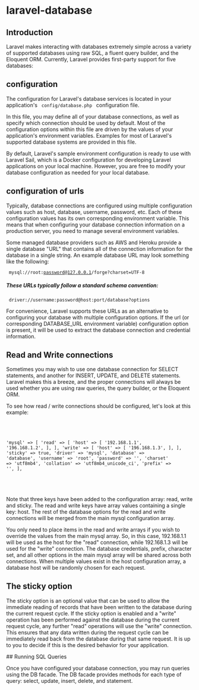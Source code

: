 # laravel-database

## Introduction

<p>

Laravel makes interacting with databases extremely simple across a variety of supported databases using raw SQL,
a fluent query builder, and the Eloquent ORM. Currently, Laravel provides first-party support for five databases:

</p>

## configuration

<p>
The configuration for Laravel's database services is located in your application's <code> config/database.php </code> configuration file.

</p>
<p>
In this file, you may define all of your database connections, as well as specify which connection should be used by default. Most of the configuration options within this file are driven by the values of your application's environment variables. Examples for most of Laravel's supported database systems are provided in this file.

By default, Laravel's sample environment configuration is ready to use with Laravel Sail, which is a Docker configuration for developing Laravel applications on your local machine. However, you are free to modify your database configuration as needed for your local database.
</p>

## configuration of urls

<p>

Typically, database connections are configured using multiple configuration values such as host, database, username, password, etc. Each of these configuration values has its own corresponding environment variable. This means that when configuring your database connection information on a production server, you need to manage several environment variables.

Some managed database providers such as AWS and Heroku provide a single database "URL" that contains all of the connection information for the database in a single string. An example database URL may look something like the following:

</p>

<code> mysql://root:password@127.0.0.1/forge?charset=UTF-8 </code>

<h5>These URLs typically follow a standard schema convention:</h5>

<code> driver://username:password@host:port/database?options </code>

<p>
For convenience, Laravel supports these URLs as an alternative to configuring your database with multiple configuration options. If the url (or corresponding DATABASE_URL environment variable) configuration option is present, it will be used to extract the database connection and credential information.

</p>

## Read and Write connections
<p>
Sometimes you may wish to use one database connection for SELECT statements, and another for INSERT, UPDATE, and DELETE statements. Laravel makes this a breeze, and the proper connections will always be used whether you are using raw queries, the query builder, or the Eloquent ORM.

To see how read / write connections should be configured, let's look at this example:
</p>
<code>
<pre>

'mysql' => [
    'read' => [
        'host' => [
            '192.168.1.1',
            '196.168.1.2',
        ],
    ],
    'write' => [
        'host' => [
            '196.168.1.3',
        ],
    ],
    'sticky' => true,
    'driver' => 'mysql',
    'database' => 'database',
    'username' => 'root',
    'password' => '',
    'charset' => 'utf8mb4',
    'collation' => 'utf8mb4_unicode_ci',
    'prefix' => '',
],


</pre>
</code>

<p>

Note that three keys have been added to the configuration array: read, write and sticky. The read and write keys have array values containing a single key: host. The rest of the database options for the read and write connections will be merged from the main mysql configuration array.


</p>

<p>
You only need to place items in the read and write arrays if you wish to override the values from the main mysql array. So, in this case, 192.168.1.1 will be used as the host for the "read" connection, while 192.168.1.3 will be used for the "write" connection. The database credentials, prefix, character set, and all other options in the main mysql array will be shared across both connections. When multiple values exist in the host configuration array, a database host will be randomly chosen for each request.

</p>

## The sticky option

<p>

The sticky option is an optional value that can be used to allow the immediate reading of records that have been written to the database during the current request cycle. If the sticky option is enabled and a "write" operation has been performed against the database during the current request cycle, any further "read" operations will use the "write" connection. This ensures that any data written during the request cycle can be immediately read back from the database during that same request. It is up to you to decide if this is the desired behavior for your application.

</p>
## Running SQL Queries

<p>
    Once you have configured your database connection, you may run queries using the DB facade. The DB facade provides methods for each type of query: select, update, insert, delete, and statement.
</p>

